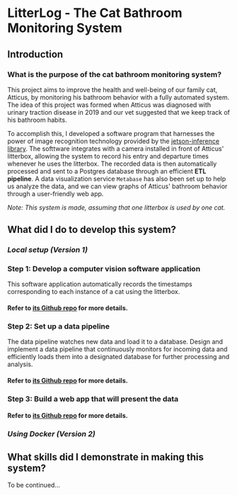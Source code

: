 
# LitterLog - The Cat Bathroom Monitoring System
## Introduction
### What is the purpose of the cat bathroom monitoring system?
This project aims to improve the health and well-being of our family cat, Atticus, by monitoring his bathroom behavior with a fully automated system. The idea of this project was formed when Atticus was diagnosed with urinary traction disease in 2019 and our vet suggested that we keep track of his bathroom habits.

To accomplish this, I developed a software program that harnesses the power of image recognition technology provided by the [jetson-inference library](https://github.com/dusty-nv/jetson-inference). The softtware integrates with a camera installed in front of Atticus' litterbox, allowing the system to record his entry and departure times whenever he uses the litterbox. The recorded data is then automatically processed and sent to a Postgres database through an efficient **ETL pipeline**. A data visualization service `Metabase` has also been set up to help us analyze the data, and we can view graphs of Atticus' bathroom behavior through a user-friendly web app.

*Note: This system is made, assuming that one litterbox is used by one cat.* 

## What did I do to develop this system?
### ***Local setup (Version 1)***

### Step 1: Develop a computer vision software application 
This software application automatically records the timestamps corresponding to each instance of a cat using the litterbox.
#### Refer to [its Github repo](https://github.com/emma-jinger/CatWatcher) for more details.
### Step 2: Set up a data pipeline
The data pipeline watches new data and load it to a database. Design and implement a data pipeline that continuously monitors for incoming data and efficiently loads them into a designated database for further processing and analysis.
#### Refer to [its Github repo](https://github.com/emma-jinger/cat_data) for more details.

### Step 3: Build a web app that will present the data
#### Refer to [its Github repo](https://github.com/emma-jinger/cat_bathroom_monitoring_system_web_app) for more details.

### ***Using Docker (Version 2)***
## What skills did I demonstrate in making this system? 
To be continued...
